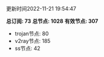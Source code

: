 更新时间2022-11-21 19:54:47

**总订阅: 73**
**总节点: 1028**
**有效节点: 307**
- trojan节点: 80
- v2ray节点: 185
- ss节点: 42
